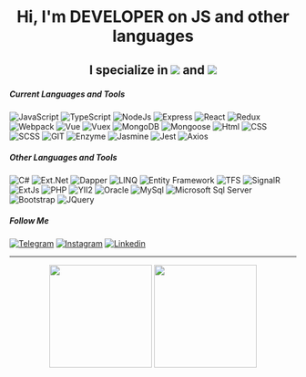 # <p align="center">Hi, I'm DEVELOPER on JS and other languages</p>

## <p align="center">I specialize in ![](https://img.shields.io/badge/FRONTEND-000) and ![](https://img.shields.io/badge/BACKEND-000)</p>

##### Current Languages and Tools

![JavaScript](https://img.shields.io/badge/Java_Script-404040?style=for-the-badge&logo=javascript)
![TypeScript](https://img.shields.io/badge/Type_Script-000?style=for-the-badge&logo=typescript)
![NodeJs](https://img.shields.io/badge/Node_Js-000?style=for-the-badge&logo=nodedotjs)
![Express](https://img.shields.io/badge/Express-000?style=for-the-badge&logo=nodedotjs)
![React](https://img.shields.io/badge/React-000?style=for-the-badge&logo=react)
![Redux](https://img.shields.io/badge/Redux-000?style=for-the-badge&logo=redux)
![Webpack](https://img.shields.io/badge/Webpack-000?style=for-the-badge&logo=Webpack)
![Vue](https://img.shields.io/badge/Vue-000?style=for-the-badge&logo=vuedotjs)
![Vuex](https://img.shields.io/badge/Vuex-000?style=for-the-badge&logo=vuedotjs)
![MongoDB](https://img.shields.io/badge/MongoDB-000?style=for-the-badge&logo=mongodb)
![Mongoose](https://img.shields.io/badge/Mongoose-000?style=for-the-badge&logo=mongodb)
![Html](https://img.shields.io/badge/HTML-000?style=for-the-badge&logo=html5)
![CSS](https://img.shields.io/badge/CSS-000?style=for-the-badge&logo=CSS3)
![SCSS](https://img.shields.io/badge/SCSS-000?style=for-the-badge&logo=CSS3)
![GIT](https://img.shields.io/badge/git-000?style=for-the-badge&logo=git)
![Enzyme](https://img.shields.io/badge/Enzyme-000?style=for-the-badge&logo=javascript)
![Jasmine](https://img.shields.io/badge/Jasmine-000?style=for-the-badge&logo=Jasmine)
![Jest](https://img.shields.io/badge/Jest-000?style=for-the-badge&logo=Jest)
![Axios](https://img.shields.io/badge/Axios-000?style=for-the-badge&logo=javascript)

##### Other Languages and Tools

![C#](https://img.shields.io/badge/c%23-000?style=for-the-badge&logo=csharp)
![Ext.Net](https://img.shields.io/badge/Ext.Net-000?style=for-the-badge&logo=csharp)
![Dapper](https://img.shields.io/badge/Dapper-000?style=for-the-badge&logo=csharp)
![LINQ](https://img.shields.io/badge/LINQ-000?style=for-the-badge&logo=csharp)
![Entity Framework](https://img.shields.io/badge/Entity_Framework-000?style=for-the-badge&logo=csharp)
![TFS](https://img.shields.io/badge/TFS-000?style=for-the-badge&logo=csharp)
![SignalR](https://img.shields.io/badge/SignalR-000?style=for-the-badge&logo=csharp)
![ExtJs](https://img.shields.io/badge/Ext.Js-000?style=for-the-badge&logo=javascript)
![PHP](https://img.shields.io/badge/PHP-000?style=for-the-badge&logo=php)
![YII2](https://img.shields.io/badge/Yii2-000?style=for-the-badge&logo=php)
![Oracle](https://img.shields.io/badge/Oracle-000?style=for-the-badge&logo=oracle)
![MySql](https://img.shields.io/badge/MySql-000?style=for-the-badge&logo=mysql)
![Microsoft Sql Server](https://img.shields.io/badge/Microsoft_Sql_Server-000?style=for-the-badge&logo=microsoftsqlserver)
![Bootstrap](https://img.shields.io/badge/Bootstrap-000?style=for-the-badge&logo=Bootstrap)
![JQuery](https://img.shields.io/badge/JQuery-000?style=for-the-badge&logo=JQuery)

##### Follow Me

[![Telegram](https://img.shields.io/badge/Telegram-000?style=for-the-badge&logo=telegram)](https://t.me/alexi_berg)
[![Instagram](https://img.shields.io/badge/Instagram-000?style=for-the-badge&logo=instagram)](https://www.instagram.com/alexi.berg)
[![Linkedin](https://img.shields.io/badge/Linkedin-000?style=for-the-badge&logo=linkedin)](https://www.linkedin.com/in/alexander-sosunov-b27a32175/)

---

<!-- <div align="center">

[![Anurag's GitHub stats](https://github-readme-stats.vercel.app/api?username=asosunoff&hide=stars&count_private=true&show_icons=true&theme=dark)](https://github.com/anuraghazra/github-readme-stats)

[![Top Langs](https://github-readme-stats.vercel.app/api/top-langs/?username=asosunoff&layout=compact&langs_count=20&hide=html&count_private=true&theme=dark)](https://github.com/anuraghazra/github-readme-stats)

</div> -->

<div align="center">
<img height="180" src="https://github-readme-stats.vercel.app/api?username=asosunoff&hide=stars&count_private=true&show_icons=true&theme=vue" alt=""
/>
<img height="180" src="https://github-readme-stats.vercel.app/api/top-langs/?username=asosunoff&layout=compact&langs_count=20&hide=html&count_private=true&theme=vue" alt=""
/>
</div>
